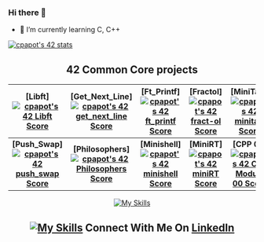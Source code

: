 ### Hi there 👋

- 🌱 I’m currently learning C, C++

[![cpapot's 42 stats](https://badge42.vercel.app/api/v2/clkwux3rg010808mmosps1ipv/stats?cursusId=21&coalitionId=304)](https://github.com/JaeSeoKim/badge42)


<h2 align="center">42 Common Core projects</h2>
<div align="center">
  
| **[Libft][![cpapot's 42 Libft Score](https://badge42.vercel.app/api/v2/clkwux3rg010808mmosps1ipv/project/2869336)](https://github.com/JaeSeoKim/badge42)** | **[Get_Next_Line][![cpapot's 42 get_next_line Score](https://badge42.vercel.app/api/v2/clkwux3rg010808mmosps1ipv/project/2881505)](https://github.com/JaeSeoKim/badge42)** | **[Ft_Printf][![cpapot's 42 ft_printf Score](https://badge42.vercel.app/api/v2/clkwux3rg010808mmosps1ipv/project/2888081)](https://github.com/JaeSeoKim/badge42)** | **[Fractol][![cpapot's 42 fract-ol Score](https://badge42.vercel.app/api/v2/clkwux3rg010808mmosps1ipv/project/2911297)](https://github.com/JaeSeoKim/badge42)** | **[MiniTalk][![cpapot's 42 minitalk Score](https://badge42.vercel.app/api/v2/clkwux3rg010808mmosps1ipv/project/2914440)](https://github.com/JaeSeoKim/badge42)** |
| :---: | :---: | :---: | :---: | :---: |
| **[Push_Swap][![cpapot's 42 push_swap Score](https://badge42.vercel.app/api/v2/clkwux3rg010808mmosps1ipv/project/2911300)](https://github.com/JaeSeoKim/badge42)** | **[Philosophers][![cpapot's 42 Philosophers Score](https://badge42.vercel.app/api/v2/clkwux3rg010808mmosps1ipv/project/2941021)](https://github.com/JaeSeoKim/badge42)** | **[Minishell][![cpapot's 42 minishell Score](https://badge42.vercel.app/api/v2/clkwux3rg010808mmosps1ipv/project/3104620)](https://github.com/JaeSeoKim/badge42)** | **[MiniRT][![cpapot's 42 miniRT Score](https://badge42.vercel.app/api/v2/clkwux3rg010808mmosps1ipv/project/3218258)](https://github.com/JaeSeoKim/badge42)** | **[CPP 00][![cpapot's 42 CPP Module 00 Score](https://badge42.vercel.app/api/v2/clkwux3rg010808mmosps1ipv/project/3218263)](https://github.com/JaeSeoKim/badge42)** |

[![My Skills](https://skillicons.dev/icons?i=html,css,vscode,vim,py,c,cpp,arduino,java)](https://skillicons.dev)

## [![My Skills](https://skillicons.dev/icons?i=linkedin)](https://www.linkedin.com/in/corentin-papot-b30462264/) Connect With Me On [LinkedIn](https://www.linkedin.com/in/corentin-papot-b30462264/)
